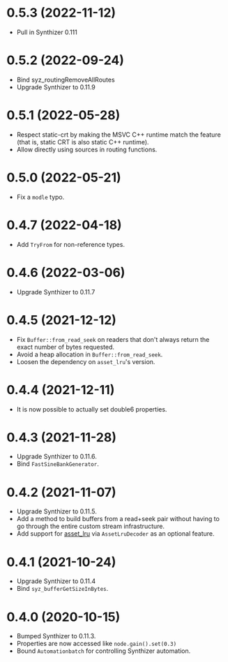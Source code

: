 # 0.5.3 (2022-11-12)

- Pull in Synthizer 0.111

# 0.5.2 (2022-09-24)

- Bind syz_routingRemoveAllRoutes
- Upgrade Synthizer to 0.11.9

# 0.5.1 (2022-05-28)

- Respect static-crt by making the MSVC C++ runtime match the feature (that is, static CRT is also static C++ runtime).
- Allow directly using sources in routing functions.

# 0.5.0 (2022-05-21)

- Fix a `modle` typo.

# 0.4.7 (2022-04-18)

- Add `TryFrom` for non-reference types.

# 0.4.6 (2022-03-06)

- Upgrade Synthizer to 0.11.7

# 0.4.5 (2021-12-12)

- Fix `Buffer::from_read_seek` on readers that don't always return the exact number of bytes requested.
- Avoid a heap allocation in `Buffer::from_read_seek`.
- Loosen the dependency on `asset_lru`'s version.

# 0.4.4 (2021-12-11)

- It is now possible to actually set double6 properties.

# 0.4.3 (2021-11-28)

- Upgrade Synthizer to 0.11.6.
- Bind `FastSineBankGenerator`.

# 0.4.2 (2021-11-07)

- Upgrade Synthizer to 0.11.5.
- Add a method to build buffers from a read+seek pair without having to go through the entire custom stream
  infrastructure.
- Add support for [asset_lru](https://docs.rs/asset_lru) via `AssetLruDecoder` as an optional feature.

# 0.4.1 (2021-10-24)

- Upgrade Synthizer to 0.11.4
- Bind `syz_bufferGetSizeInBytes`.

# 0.4.0 (2020-10-15)

- Bumped Synthizer to 0.11.3.
- Properties are now accessed like `node.gain().set(0.3)`
- Bound `Automationbatch` for controlling Synthizer automation.
